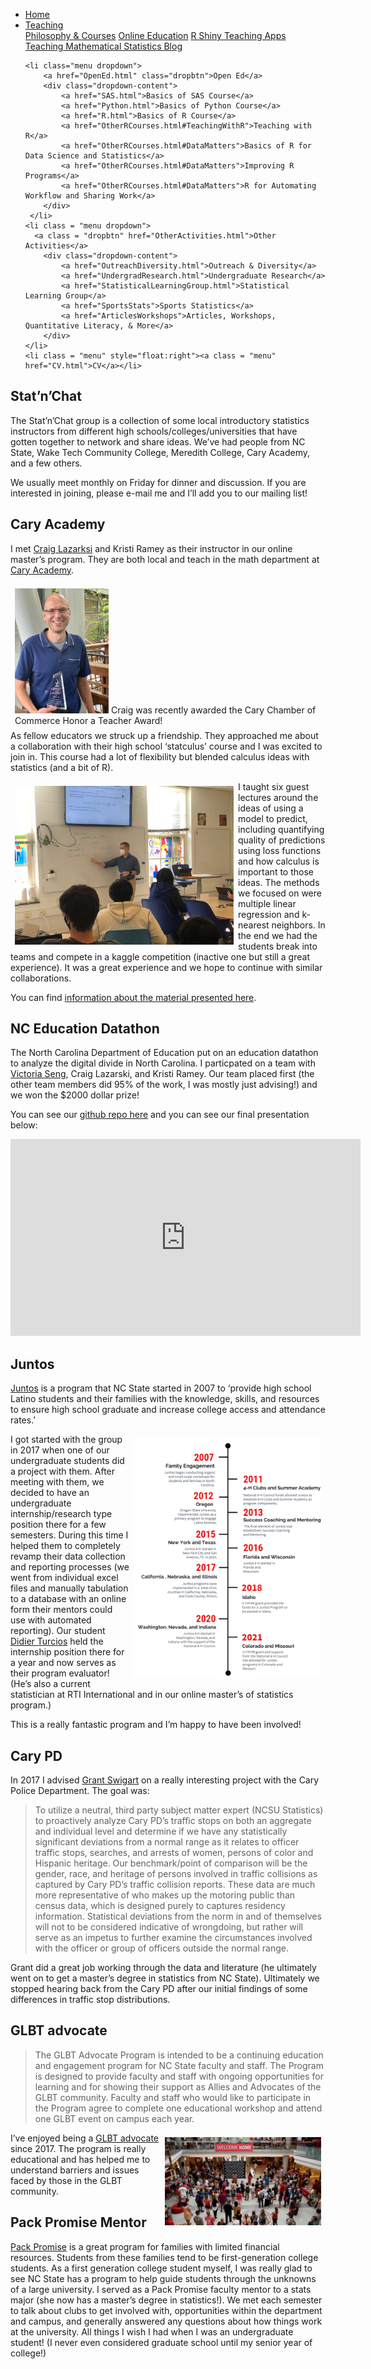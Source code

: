 
<head>
  <link rel="stylesheet" href="../css/styles.css">
</head>

<ul class = "menu">
    <li class = "menu"><a class = "menu" href="../index.html">Home</a></li>
    <li class="menu dropdown">
        <a href="Teaching.html" class="dropbtn">Teaching</a>
        <div class="dropdown-content">
            <a href="PhilosophyCourses.html">Philosophy & Courses</a>
            <a href="Online.html">Online Education</a>
            <a href="ShinyApps.html">R Shiny Teaching Apps</a>
            <a href="MathStat.html">Teaching Mathematical Statistics Blog</a>
        </div>
     </li>
    
    <li class="menu dropdown">
        <a href="OpenEd.html" class="dropbtn">Open Ed</a>
        <div class="dropdown-content">
            <a href="SAS.html">Basics of SAS Course</a>
            <a href="Python.html">Basics of Python Course</a>
            <a href="R.html">Basics of R Course</a>
            <a href="OtherRCourses.html#TeachingWithR">Teaching with R</a>
            <a href="OtherRCourses.html#DataMatters">Basics of R for Data Science and Statistics</a>
            <a href="OtherRCourses.html#DataMatters">Improving R Programs</a>
            <a href="OtherRCourses.html#DataMatters">R for Automating Workflow and Sharing Work</a>
        </div>
     </li>
    <li class = "menu dropdown">
      <a class = "dropbtn" href="OtherActivities.html">Other Activities</a>
        <div class="dropdown-content">
            <a href="OutreachDiversity.html">Outreach & Diversity</a>
            <a href="UndergradResearch.html">Undergraduate Research</a>
            <a href="StatisticalLearningGroup.html">Statistical Learning Group</a>
            <a href="SportsStats">Sports Statistics</a>
            <a href="ArticlesWorkshops">Articles, Workshops, Quantitative Literacy, & More</a>
        </div>
    </li>
    <li class = "menu" style="float:right"><a class = "menu" href="CV.html">CV</a></li>
</ul>

<br style = "display: block; content: ''; margin-top: 10; ">


## Stat’n’Chat

The Stat’n’Chat group is a collection of some local introductory
statistics instructors from different high schools/colleges/universities
that have gotten together to network and share ideas. We’ve had people
from NC State, Wake Tech Community College, Meredith College, Cary
Academy, and a few others.

We usually meet monthly on Friday for dinner and discussion. If you are
interested in joining, please e-mail me and I’ll add you to our mailing
list!

## Cary Academy

I met [Craig Lazarksi](https://www.linkedin.com/in/craig-lazarski/) and
Kristi Ramey as their instructor in our online master’s program. They
are both local and teach in the math department at [Cary
Academy](https://www.caryacademy.org/).

<div style="float: right; padding: 7px 7px 7px 7px;">

<img src = "../images/CraigAward.jpg" alt = "Craig with his Honor a Teacher Award" width = "150">
Craig was recently awarded the Cary Chamber of Commerce Honor a Teacher
Award!

</div>

As fellow educators we struck up a friendship. They approached me about
a collaboration with their high school ‘statculus’ course and I was
excited to join in. This course had a lot of flexibility but blended
calculus ideas with statistics (and a bit of R).

<div style="float: left; padding: 7px 7px 7px 7px;">

<img src = "../images/JustinCaryAcademy.jpg" alt = "Justin teaching at Cary Academy" width = "350">

</div>

I taught six guest lectures around the ideas of using a model to
predict, including quantifying quality of predictions using loss
functions and how calculus is important to those ideas. The methods we
focused on were multiple linear regression and k-nearest neighbors. In
the end we had the students break into teams and compete in a kaggle
competition (inactive one but still a great experience). It was a great
experience and we hope to continue with similar collaborations.

You can find [information about the material presented
here](https://github.com/jbpost2/caryAcademy).

## NC Education Datathon

The North Carolina Department of Education put on an education datathon
to analyze the digital divide in North Carolina. I particpated on a team
with [Victoria Seng](https://www.linkedin.com/in/victoria-seng/), Craig
Lazarski, and Kristi Ramey. Our team placed first (the other team
members did 95% of the work, I was mostly just advising!) and we won the
$2000 dollar prize!

You can see our [github repo
here](https://github.com/jbpost2/Edu-tastic) and you can see our final
presentation below:

<iframe width="560" height="315" src="https://www.youtube.com/embed/qPrM3FqpAf8" title="YouTube video player" frameborder="0" allow="accelerometer; autoplay; clipboard-write; encrypted-media; gyroscope; picture-in-picture" allowfullscreen>
</iframe>

## Juntos

[Juntos](https://juntos.dasa.ncsu.edu/#) is a program that NC State
started in 2007 to ‘provide high school Latino students and their
families with the knowledge, skills, and resources to ensure high school
graduate and increase college access and attendance rates.’

<div style="float: right; padding: 7px 7px 7px 7px;">

<img src = "../images/TL-2.png" alt = "Juntos timeline" width = "300">

</div>

I got started with the group in 2017 when one of our undergraduate
students did a project with them. After meeting with them, we decided to
have an undergraduate internship/research type position there for a few
semesters. During this time I helped them to completely revamp their
data collection and reporting processes (we went from individual excel
files and manually tabulation to a database with an online form their
mentors could use with automated reporting). Our student [Didier
Turcios](https://www.linkedin.com/in/didierturcios/) held the internship
position there for a year and now serves as their program evaluator!
(He’s also a current statistician at RTI International and in our online
master’s of statistics program.)

This is a really fantastic program and I’m happy to have been involved!

## Cary PD

In 2017 I advised [Grant
Swigart](https://www.linkedin.com/in/grantswigart/) on a really
interesting project with the Cary Police Department. The goal was:

> To utilize a neutral, third party subject matter expert (NCSU
> Statistics) to proactively analyze Cary PD’s traffic stops on both an
> aggregate and individual level and determine if we have any
> statistically significant deviations from a normal range as it relates
> to officer traffic stops, searches, and arrests of women, persons of
> color and Hispanic heritage. Our benchmark/point of comparison will be
> the gender, race, and heritage of persons involved in traffic
> collisions as captured by Cary PD’s traffic collision reports. These
> data are much more representative of who makes up the motoring public
> than census data, which is designed purely to captures residency
> information. Statistical deviations from the norm in and of themselves
> will not to be considered indicative of wrongdoing, but rather will
> serve as an impetus to further examine the circumstances involved with
> the officer or group of officers outside the normal range.

Grant did a great job working through the data and literature (he
ultimately went on to get a master’s degree in statistics from NC
State). Ultimately we stopped hearing back from the Cary PD after our
initial findings of some differences in traffic stop distributions.

## GLBT advocate

> The GLBT Advocate Program is intended to be a continuing education and
> engagement program for NC State faculty and staff. The Program is
> designed to provide faculty and staff with ongoing opportunities for
> learning and for showing their support as Allies and Advocates of the
> GLBT community. Faculty and staff who would like to participate in the
> Program agree to complete one educational workshop and attend one GLBT
> event on campus each year.

<div style="float: right; padding: 7px 7px 7px 7px;">

<img src = "../images/WWW.RespectPack.2017.jpg" alt = "NC State Talley" width = "250">

</div>

I’ve enjoyed being a [GLBT
advocate](https://diversity.ncsu.edu/glbt/glbt-advocate-list/) since
2017. The program is really educational and has helped me to understand
barriers and issues faced by those in the GLBT community.

## Pack Promise Mentor

[Pack Promise](https://news.ncsu.edu/tag/pack-promise/) is a great
program for families with limited financial resources. Students from
these families tend to be first-generation college students. As a first
generation college student myself, I was really glad to see NC State has
a program to help guide students through the unknowns of a large
university. I served as a Pack Promise faculty mentor to a stats major
(she now has a master’s degree in statistics!). We met each semester to
talk about clubs to get involved with, opportunities within the
department and campus, and generally answered any questions about how
things work at the university. All things I wish I had when I was an
undergraduate student! (I never even considered graduate school until my
senior year of college!)
